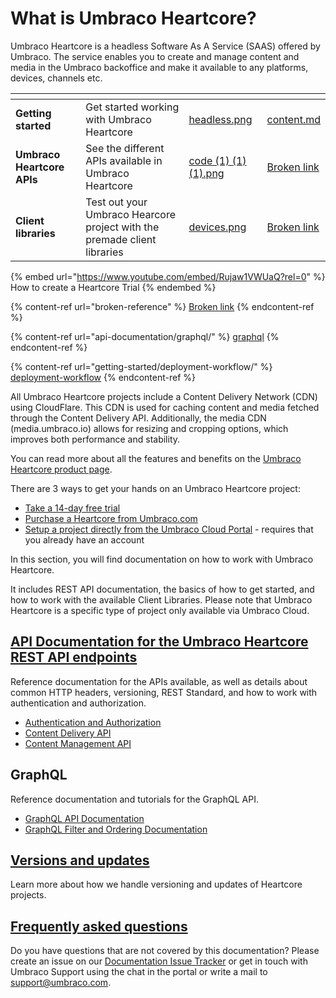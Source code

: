 # What is Umbraco Heartcore?

Umbraco Heartcore is a headless Software As A Service (SAAS) offered by Umbraco. The service enables you to create and manage content and media in the Umbraco backoffice and make it available to any platforms, devices, channels etc.

<table data-view="cards"><thead><tr><th></th><th></th><th data-hidden data-card-cover data-type="files"></th><th data-hidden data-card-target data-type="content-ref"></th></tr></thead><tbody><tr><td><strong>Getting started</strong></td><td>Get started working with Umbraco Heartcore</td><td><a href="../generic/images/headless.png">headless.png</a></td><td><a href="api-documentation/content-delivery/content.md">content.md</a></td></tr><tr><td><strong>Umbraco Heartcore APIs</strong></td><td>See the different APIs available in Umbraco Heartcore</td><td><a href="../generic/images/code (1) (1) (1).png">code (1) (1) (1).png</a></td><td><a href="broken-reference">Broken link</a></td></tr><tr><td><strong>Client libraries</strong></td><td>Test out your Umbraco Hearcore project with the premade client libraries</td><td><a href="../generic/images/devices.png">devices.png</a></td><td><a href="broken-reference">Broken link</a></td></tr></tbody></table>

{% embed url="https://www.youtube.com/embed/Rujaw1VWUaQ?rel=0" %}
How to create a Heartcore Trial
{% endembed %}

{% content-ref url="broken-reference" %}
[Broken link](broken-reference)
{% endcontent-ref %}

{% content-ref url="api-documentation/graphql/" %}
[graphql](api-documentation/graphql/)
{% endcontent-ref %}

{% content-ref url="getting-started/deployment-workflow/" %}
[deployment-workflow](getting-started/deployment-workflow/)
{% endcontent-ref %}

All Umbraco Heartcore projects include a Content Delivery Network (CDN) using CloudFlare. This CDN is used for caching content and media fetched through the Content Delivery API. Additionally, the media CDN (media.umbraco.io) allows for resizing and cropping options, which improves both performance and stability.

You can read more about all the features and benefits on the [Umbraco Heartcore product page](https://umbraco.com/products/umbraco-heartcore/).

There are 3 ways to get your hands on an Umbraco Heartcore project:

* [Take a 14-day free trial](https://umbraco.com/try-umbraco-heartcore/)
* [Purchase a Heartcore from Umbraco.com](https://umbraco.com/umbraco-heartcore-pricing/)
* [Setup a project directly from the Umbraco Cloud Portal](https://umbraco.io) - requires that you already have an account

In this section, you will find documentation on how to work with Umbraco Heartcore.

It includes REST API documentation, the basics of how to get started, and how to work with the available Client Libraries. Please note that Umbraco Heartcore is a specific type of project only available via Umbraco Cloud.

## [API Documentation for the Umbraco Heartcore REST API endpoints](broken-reference/)

Reference documentation for the APIs available, as well as details about common HTTP headers, versioning, REST Standard, and how to work with authentication and authorization.

* [Authentication and Authorization](api-documentation/#authentication-and-authorization)
* [Content Delivery API](api-documentation/content-delivery/)
* [Content Management API](api-documentation/content-management/)

## GraphQL

Reference documentation and tutorials for the GraphQL API.

* [GraphQL API Documentation](api-documentation/graphql/)
* [GraphQL Filter and Ordering Documentation](api-documentation/graphql/#filtering-and-ordering)

## [Versions and updates](../versions-and-updates.md)

Learn more about how we handle versioning and updates of Heartcore projects.

## [Frequently asked questions](https://umbraco.com/products/umbraco-heartcore/heartcore-faq/)

Do you have questions that are not covered by this documentation? Please create an issue on our [Documentation Issue Tracker](https://github.com/umbraco/UmbracoDocs/issues) or get in touch with Umbraco Support using the chat in the portal or write a mail to support@umbraco.com.
